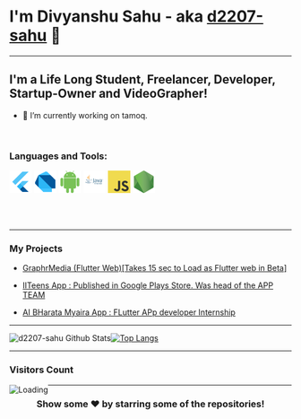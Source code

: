 # I'm Divyanshu Sahu - aka [d2207-sahu][website] 👋
---
## I'm a Life Long Student, Freelancer, Developer, Startup-Owner and VideoGrapher!
- 🔭 I’m currently working on tamoq.

<!-- ### Connect with me:
[<img align="left" alt="codeSTACKr | Instagram" width="22px" src="https://cdn.jsdelivr.net/npm/simple-icons@4.8.0/icons/stackoverflow.svg" />][stackoverflow]
[<img align="left" alt="codeSTACKr | YouTube" width="22px" src="https://cdn.jsdelivr.net/npm/simple-icons@v3/icons/youtube.svg" />][youtube]
[<img align="left" alt="codeSTACKr | Twitter" width="22px" src="https://cdn.jsdelivr.net/npm/simple-icons@v3/icons/twitter.svg" />][twitter]
[<img align="left" alt="codeSTACKr | LinkedIn" width="22px" src="https://cdn.jsdelivr.net/npm/simple-icons@v3/icons/linkedin.svg" />][linkedin]
[<img align="left" alt="codeSTACKr | Instagram" width="22px" src="https://cdn.jsdelivr.net/npm/simple-icons@v3/icons/instagram.svg" />][instagram] -->

<br />

### Languages and Tools:

<code><img height="40" src="https://raw.githubusercontent.com/github/explore/80688e429a7d4ef2fca1e82350fe8e3517d3494d/topics/flutter/flutter.png"></code>
<code><img height="40" src="https://raw.githubusercontent.com/github/explore/80688e429a7d4ef2fca1e82350fe8e3517d3494d/topics/dart/dart.png"></code>
<code><img height="40" src="https://raw.githubusercontent.com/github/explore/80688e429a7d4ef2fca1e82350fe8e3517d3494d/topics/android/android.png"></code>
<code><img height="40" src="https://raw.githubusercontent.com/github/explore/80688e429a7d4ef2fca1e82350fe8e3517d3494d/topics/java/java.png"></code>
<code><img height="40" src="https://raw.githubusercontent.com/github/explore/80688e429a7d4ef2fca1e82350fe8e3517d3494d/topics/javascript/javascript.png"></code>
<code><img height="40" src="https://raw.githubusercontent.com/github/explore/80688e429a7d4ef2fca1e82350fe8e3517d3494d/topics/nodejs/nodejs.png"></code>

<br />
<br />

---

###  My Projects
<!-- BLOG-POST-LIST:START -->
- [GraphrMedia (Flutter Web)[Takes 15 sec to Load as Flutter web in Beta]](https://graphrmedia.in/)
<!-- BLOG-POST-LIST:END -->
<!-- BLOG-POST-LIST:START -->
- [IITeens App : Published in Google Plays Store. Was head of the APP TEAM](https://play.google.com/store/apps/details?id=com.iiteen.iiteen_app)
<!-- BLOG-POST-LIST:END -->
<!-- BLOG-POST-LIST:START -->
- [AI BHarata Myaira App : FLutter APp developer Internship](https://play.google.com/store/apps/details?id=com.aibharata.myaira)
<!-- BLOG-POST-LIST:END -->

---

<img align="left" alt="d2207-sahu Github Stats" src="https://github-readme-stats.vercel.app/api?username=d2207-sahu&theme=gotham&show_icons=true&count_private=true&hide=prs,issues" />


[![Top Langs](https://github-readme-stats.vercel.app/api/top-langs/?username=d2207-sahu&theme=gotham&hide=swift,objective-c)](https://github.com/d2207-sahu/github-readme-stats)

---

### Visitors Count
<img align="left" src = "https://profile-counter.glitch.me/d2207-sahu/count.svg" alt ="Loading">

---

<div align="center">

### Show some ❤️ by starring some of the repositories!

</div>

[stackoverflow]: https://stackoverflow.com/users/13139719/divyanshu-sahu
[website]: https://graphrmedia.in/
[twitter]: https://twitter.com/divyanshu_sahu_?s=09
[youtube]: https://youtube.com/graphrmedia
[instagram]: https://www.instagram.com/divyanshu2207/
[linkedin]: https://www.linkedin.com/in/divyanshusahu2207/

